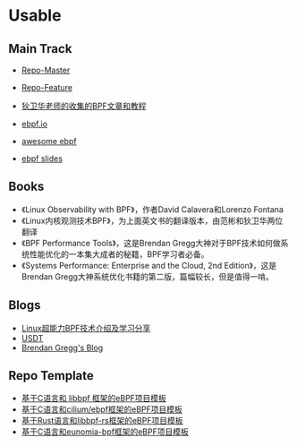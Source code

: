# Usable 

## Main Track

* [Repo-Master](https://git.kernel.org/pub/scm/linux/kernel/git/bpf/bpf.git/)
* [Repo-Feature](https://git.kernel.org/pub/scm/linux/kernel/git/bpf/bpf-next.git/)

* [狄卫华老师的收集的BPF文章和教程](https://github.com/DavadDi/bpf_study)
* [ebpf.io](https://ebpf.io/)
* [awesome ebpf](https://github.com/zoidbergwill/awesome-ebpf)
* [ebpf slides](https://github.com/gojue/ebpf-slide)

## Books

- 《Linux Observability with BPF》，作者David Calavera和Lorenzo Fontana
- 《Linux内核观测技术BPF》，为上面英文书的翻译版本，由范彬和狄卫华两位翻译
- 《BPF Performance Tools》，这是Brendan Gregg大神对于BPF技术如何做系统性能优化的一本集大成者的秘籍，BPF学习者必备。
- 《Systems Performance: Enterprise and the Cloud, 2nd Edition》，这是Brendan Gregg大神系统优化书籍的第二版，篇幅较长，但是值得一啃。


## Blogs

- [Linux超能力BPF技术介绍及学习分享](https://www.sohu.com/a/418582768_198222)
- [USDT](https://leezhenghui.github.io/linux/2019/03/05/exploring-usdt-on-linux.html)
- [Brendan Gregg's Blog](https://www.brendangregg.com/blog/2019-01-01/learn-ebpf-tracing.html)

## Repo Template

- [基于C语言和 libbpf 框架的eBPF项目模板](https://github.com/eunomia-bpf/libbpf-starter-template)
- [基于C语言和cilium/ebpf框架的eBPF项目模板](https://github.com/eunomia-bpf/cilium-ebpf-starter-template)
- [基于Rust语言和libbpf-rs框架的eBPF项目模板](https://github.com/eunomia-bpf/libbpf-rs-starter-template)
- [基于C语言和eunomia-bpf框架的eBPF项目模板](https://github.com/eunomia-bpf/eunomia-template)
